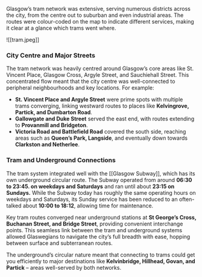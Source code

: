 Glasgow’s tram network was extensive, serving numerous districts across the city, from the centre out to suburban and even industrial areas. The routes were colour-coded on the map to indicate different services, making it clear at a glance which trams went where. 

![[tram.jpeg]]
### City Centre and Major Streets

The tram network was heavily centred around Glasgow’s core areas like St. Vincent Place, Glasgow Cross, Argyle Street, and Sauchiehall Street. This concentrated flow meant that the city centre was well-connected to peripheral neighbourhoods and key locations. For example:

- **St. Vincent Place and Argyle Street** were prime spots with multiple trams converging, linking westward routes to places like **Kelvingrove, Partick, and Dumbarton Road**.
- **Gallowgate and Duke Street** served the east end, with routes extending to **Provanmill and Bridgeton**.
- **Victoria Road and Battlefield Road** covered the south side, reaching areas such as **Queen’s Park, Langside**, and eventually down towards **Clarkston and Netherlee**.

### Tram and Underground Connections

The tram system integrated well with the [[Glasgow Subway]], which has its own underground circular route. The Subway operated from around **06:30 to 23:45. on weekdays and Saturdays** and ran until about **23:15 on Sundays.** While the Subway today has roughly the same operating hours on weekdays and Saturdays, its Sunday service has been reduced to an often-talked about **10:00 to 18:12**, allowing time for maintenance. 

Key tram routes converged near underground stations at **St George’s Cross, Buchanan Street, and Bridge Street**, providing convenient interchange points. This seamless link between the tram and underground systems allowed Glaswegians to navigate the city’s full breadth with ease, hopping between surface and subterranean routes. 

The underground’s circular nature meant that connecting to trams could get you efficiently to major destinations like **Kelvinbridge, Hillhead, Govan, and Partick** – areas well-served by both networks.

